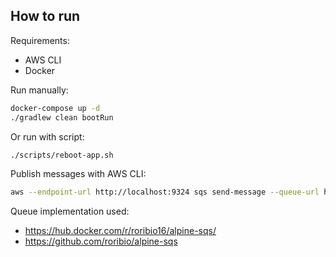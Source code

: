 ## How to run

Requirements:

- AWS CLI
- Docker

Run manually:

```bash
docker-compose up -d
./gradlew clean bootRun
```

Or run with script:

```bash
./scripts/reboot-app.sh
```

Publish messages with AWS CLI:

```bash
aws --endpoint-url http://localhost:9324 sqs send-message --queue-url http://localhost:9324/queue/default --message-body "Hello, queue"
```

Queue implementation used:

- https://hub.docker.com/r/roribio16/alpine-sqs/
- https://github.com/roribio/alpine-sqs